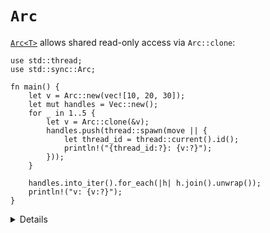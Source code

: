 # `Arc`

[`Arc<T>`][1] allows shared read-only access via `Arc::clone`:

```rust,editable
use std::thread;
use std::sync::Arc;

fn main() {
    let v = Arc::new(vec![10, 20, 30]);
    let mut handles = Vec::new();
    for _ in 1..5 {
        let v = Arc::clone(&v);
        handles.push(thread::spawn(move || {
            let thread_id = thread::current().id();
            println!("{thread_id:?}: {v:?}");
        }));
    }

    handles.into_iter().for_each(|h| h.join().unwrap());
    println!("v: {v:?}");
}
```

[1]: https://doc.rust-lang.org/std/sync/struct.Arc.html

<details>

* `Arc` stands for "Atomic Reference Counted", a thread safe version of `Rc` that uses atomic
  operations.
* `Arc<T>` implements `Clone` whether or not `T` does. It implements `Send` and `Sync` if `T`
  implements them both.
* `Arc::clone()` has the cost of atomic operations that get executed, but after that the use of the
  `T` is free.
* Beware of reference cycles, `Arc` does not use a garbage collector to detect them.
    * `std::sync::Weak` can help.

</details>
